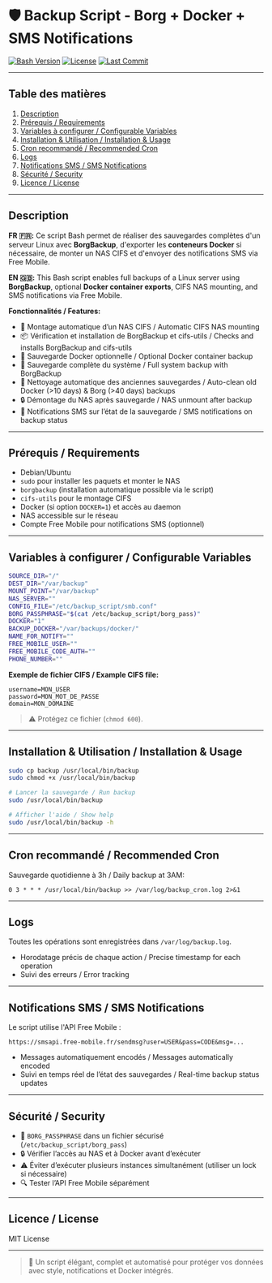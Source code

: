 # 🛡️ Backup Script - Borg + Docker + SMS Notifications

[![Bash Version](https://img.shields.io/badge/bash-5.1-blue.svg)](https://www.gnu.org/software/bash/)
[![License](https://img.shields.io/badge/license-MIT-green.svg)](LICENSE)
[![Last Commit](https://img.shields.io/github/last-commit/username/repo.svg)](https://github.com/username/repo/commits/main)

---

## Table des matières
1. [Description](#description)
2. [Prérequis / Requirements](#prérequis--requirements)
3. [Variables à configurer / Configurable Variables](#variables-à-configurer--configurable-variables)
4. [Installation & Utilisation / Installation & Usage](#installation--utilisation--installation--usage)
5. [Cron recommandé / Recommended Cron](#cron-recommandé--recommended-cron)
6. [Logs](#logs)
7. [Notifications SMS / SMS Notifications](#notifications-sms--sms-notifications)
8. [Sécurité / Security](#sécurité--security)
9. [Licence / License](#licence--license)

---

## Description
**FR 🇫🇷:**
Ce script Bash permet de réaliser des sauvegardes complètes d'un serveur Linux avec **BorgBackup**, d'exporter les **conteneurs Docker** si nécessaire, de monter un NAS CIFS et d'envoyer des notifications SMS via Free Mobile.

**EN 🇬🇧:**
This Bash script enables full backups of a Linux server using **BorgBackup**, optional **Docker container exports**, CIFS NAS mounting, and SMS notifications via Free Mobile.

**Fonctionnalités / Features:**
- 🚀 Montage automatique d’un NAS CIFS / Automatic CIFS NAS mounting
- 📦 Vérification et installation de BorgBackup et cifs-utils / Checks and installs BorgBackup and cifs-utils
- 🐳 Sauvegarde Docker optionnelle / Optional Docker container backup
- 💾 Sauvegarde complète du système / Full system backup with BorgBackup
- 🧹 Nettoyage automatique des anciennes sauvegardes / Auto-clean old Docker (>10 days) & Borg (>40 days) backups
- 🔒 Démontage du NAS après sauvegarde / NAS unmount after backup
- 📲 Notifications SMS sur l’état de la sauvegarde / SMS notifications on backup status

---

## Prérequis / Requirements
- Debian/Ubuntu
- `sudo` pour installer les paquets et monter le NAS
- `borgbackup` (installation automatique possible via le script)
- `cifs-utils` pour le montage CIFS
- Docker (si option `DOCKER=1`) et accès au daemon
- NAS accessible sur le réseau
- Compte Free Mobile pour notifications SMS (optionnel)

---

## Variables à configurer / Configurable Variables
```bash
SOURCE_DIR="/"
DEST_DIR="/var/backup"
MOUNT_POINT="/var/backup"
NAS_SERVER=""
CONFIG_FILE="/etc/backup_script/smb.conf"
BORG_PASSPHRASE="$(cat /etc/backup_script/borg_pass)"
DOCKER="1"
BACKUP_DOCKER="/var/backups/docker/"
NAME_FOR_NOTIFY=""
FREE_MOBILE_USER=""
FREE_MOBILE_CODE_AUTH=""
PHONE_NUMBER=""
```

**Exemple de fichier CIFS / Example CIFS file:**
```
username=MON_USER
password=MON_MOT_DE_PASSE
domain=MON_DOMAINE
```
> ⚠️ Protégez ce fichier (`chmod 600`).

---

## Installation & Utilisation / Installation & Usage
```bash
sudo cp backup /usr/local/bin/backup
sudo chmod +x /usr/local/bin/backup

# Lancer la sauvegarde / Run backup
sudo /usr/local/bin/backup

# Afficher l'aide / Show help
sudo /usr/local/bin/backup -h
```

---

## Cron recommandé / Recommended Cron
Sauvegarde quotidienne à 3h / Daily backup at 3AM:
```
0 3 * * * /usr/local/bin/backup >> /var/log/backup_cron.log 2>&1
```

---

## Logs
Toutes les opérations sont enregistrées dans `/var/log/backup.log`.
- Horodatage précis de chaque action / Precise timestamp for each operation
- Suivi des erreurs / Error tracking

---

## Notifications SMS / SMS Notifications
Le script utilise l'API Free Mobile :
```
https://smsapi.free-mobile.fr/sendmsg?user=USER&pass=CODE&msg=...
```
- Messages automatiquement encodés / Messages automatically encoded
- Suivi en temps réel de l’état des sauvegardes / Real-time backup status updates

---

## Sécurité / Security
- 🔑 `BORG_PASSPHRASE` dans un fichier sécurisé (`/etc/backup_script/borg_pass`)
- 🔒 Vérifier l’accès au NAS et à Docker avant d’exécuter
- ⚠️ Éviter d’exécuter plusieurs instances simultanément (utiliser un lock si nécessaire)
- 🔍 Tester l’API Free Mobile séparément

---

## Licence / License
MIT License

---

> 🎉 Un script élégant, complet et automatisé pour protéger vos données avec style, notifications et Docker intégrés.

